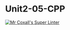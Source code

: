 # Unit2-05-CPP
[![Mr Coxall's Super Linter](https://github.com/ICS3U-C-Programming-ReidM/Unit2-05-CPP/workflows/Mr%20Coxall's%20Super%20Linter/badge.svg)](https://github.com/ICS3U-C-Programming-ReidM/Unit2-05-CPP/actions/)
